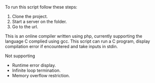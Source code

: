 To run this script follow these steps:

1. Clone the project.
2. Start a server on the folder.
3. Go to the url.

This is an online compiler written using php, currently supporting the language C complied using gcc. This script can run a C program, display compilation error if encountered and take inputs in stdin.

Not supporting

-  Runtime error display.
-  Infinite loop termination.
-  Memory overflow restriction.
